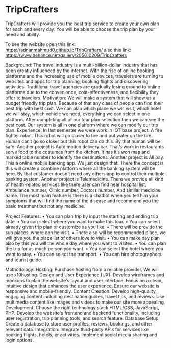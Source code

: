 <h1>TripCrafters</h1>

TripCrafters will provide you the best trip service to create your own plan for each and every day.
You will be able to choose the trip plan by your need and ability.

To see the website open this link: https://adnanmahmud0.github.io/TripCrafters/
also this link: https://www.behance.net/gallery/205610209/TripCrafters

Background: The travel industry is a multi-billion-dollar industry that has been greatly
influenced by the internet. With the rise of online booking platforms and the increasing use of
mobile devices, travelers are turning to websites and apps for trip planning, booking flights and
discovering activities. Traditional travel agencies are gradually losing ground to online platforms
due to the convenience, cost-effectiveness, and flexibility they offer to travelers.
Motivation: We will make a system that will show us a budget friendly trip plan. Because of
that any class of people can find their best trip with best cost. We can plan which place we will
visit, which hotel we will stay, which vehicle we need, everything we can select in one platform.
After completing all of our tour plan selection then we can see the best cost. Our system is all in
one platform where we can modify our trip plan.
Experience: In last semester we were work in IOT base project. A fire fighter robot. This robot
will go closer to fire and put water on the fire. Human can’t go so closer but this robot can do this.
By that human will be safe.
Another project is Auto motion delivery car. That’s work in restaurants serve food to the costumes
from the kitchen. It has it’s won map and marked table number to identify the destinations.
Another project is All pay. This a online mobile banking app. We just design that. There the
concept is this will create a combine platform where all the banking system will be here. By that
customer doesn’t need any others app to control their multiple banking system.
Another project is Telemedicine. There we provide all kind of health-related services like there
user can find near hospital list, Ambulance number, Clinic number, Doctors number, And similar
medicine name. The most main feature is there is a chatbot when you tell him your symptoms that
will find the name of the disease and recommend you the basic treatment but not any medicine.

Project Features:
• You can plan trip by input the starting and ending trip date.
• You can select where you want to make this tour.
• You can select already given trip plan or customize as you like.
• There will be provide the sub places, where can be visit.
• There also will be recommended place, we will give you the place list of others love to
visit.
• You can make day plan also by this you will the whole day where you want to visited.
• You can plan the trip for as much person you want.
• You can select the hotel where you want to stay.
• You can select the transport.
• You can hire photographers and tourist guide.

Mathodology:
Hosting: Purchase hosting from a reliable provider. We will use x10hosting.
Design and User Experience (UX): Develop wireframes and mockups to plan the website's layout
and user interface. Focus on a clean, intuitive design that enhances the user experience. Ensure
our website is responsive and mobile-friendly.
Content Creation: Develop high-quality, engaging content including destination guides, travel
tips, and reviews. Use multimedia content like images and videos to make our site more
appealing.
Development: Choose the right technology stack HTML/CSS, JavaScript, PHP. Develop the
website's frontend and backend functionality, including user registration, trip planning tools, and
search feature.
Database Setup: Create a database to store user profiles, reviews, bookings, and other relevant
data.
Integration: Integrate third-party APIs for services like booking flights, hotels, or activities.
Implement social media sharing and login options.
